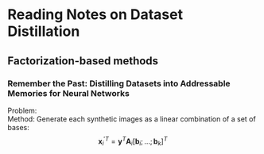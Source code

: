 # Reading Notes on Dataset Distillation
## Factorization-based methods
### Remember the Past: Distilling Datasets into Addressable Memories for Neural Networks
Problem: \
Method: Generate each synthetic images as a linear combination of a set of bases: 
$${\mathbf{x}_i^{\prime}}^T = \mathbf{y}^{T} \mathbf{A}_i [\mathbf{b}_i; \dots ;\mathbf{b}_k]^T$$
